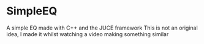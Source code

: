 # SimpleEQ
A simple EQ made with C++ and the JUCE framework
This is not an original idea, I made it whilst watching a video making something similar
